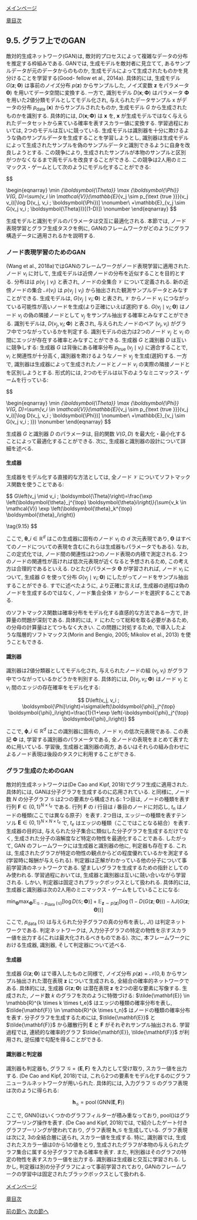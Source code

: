[メインページ](../../index.markdown)

[章目次](./chap9.md)
## 9.5. グラフ上でのGAN

敵対的生成ネットワーク(GAN)は, 敵対的プロセスによって複雑なデータの分布を推定する枠組みである. GANでは, 生成モデルを敵対者に見立てて, あるサンプルデータが元のデータからのものか, 生成モデルによって生成されたものかを見分けることを学習する(Good- fellow et al., 2014a). 具体的には, 生成モデル $G(\mathbf{z} ; \boldsymbol{\Theta})$ は事前のノイズ分布 $p(\mathbf{z})$ からサンプルした, ノイズ変数 $\mathbf{z}$ をパラメータ $\boldsymbol{\Theta})$ を用いてデータ空間に変換する. 一方で, 識別モデル $D(\mathbf{x} ; \mathbf{\Phi})$ はパラメータ $\mathbf{\Phi}$ を用いた2値分類モデルとしてモデル化され, 与えられたデータサンプル $\mathrm{x}$ がデータの分布 $p_{\text {data }}(\mathbf{x})$ からサンプルされたものか, 生成モデル $G$ から生成されたものかを識別する. 具体的には,  $D(\mathbf{x} ; \mathbf{\Phi})$ は $\mathbf{x}$ を,  $\mathbf{x}$ が生成モデルではなく与えられたデータセットから来ている確率を表すスカラー値に変換する. 学習過程においては, 2つのモデルは互いに競っている. 生成モデルは識別器を十分に欺けるような偽のサンプルデータを生成することを学習しようとし, 識別器は生成モデルによって生成されたサンプルを偽のサンプルデータと識別できるように自身を改良しようとする. この競争により, 生成されたサンプルが本物のサンプルと区別がつかなくなるまで両モデルを改良することができる. この競争は2人用のミニマックス・ゲームとして次のようにモデル化することができる:

$$

\begin{eqnarray}
    \min _{\boldsymbol{\Theta}} \max _{\boldsymbol{\Phi}} V(G, D)=\sum_{v_i \in \mathcal{V}}(\mathbb{E}_{v_j \sim p_{\text {true }}}(v_j v_i)[\log D(v_j, v_i ; \boldsymbol{\Phi})] \nonumber\\
    +\mathbb{E}_{v_j \sim G(v_j v_i ; \boldsymbol{\Theta})}[(1-D)]) \nonumber
\end{eqnarray}
$$


 

生成モデルと識別モデルのパラメータは交互に最適化される. 本節では, ノード表現学習とグラフ生成タスクを例に, GANのフレームワークがどのようにグラフ構造データに適用されるかを説明する.

### ノード表現学習のためのGAN

(Wang et al., 2018a)ではGANのフレームワークがノード表現学習に適用された. ノード $v_i$ に対して, 生成モデルは近傍ノードの分布を近似することを目的とする. 分布はは $p\left(v_j \mid v_i\right)$ と表され, ノードの全集合 $\mathcal{V}$ について定義される. 新の近傍ノードの集合 $\mathcal{N}\left(v_i\right)$ は $p\left(v_j \mid v_i\right)$ から抽出された観測サンプルデータとみなすことができる. 生成モデルは,  $G\left(v_j \mid v_i ; \boldsymbol{\Theta}\right)$ と表され,  $\mathcal{V}$ からノード $v_i$ につながっている可能性が高いノードを生成(より正確にいえば選択)する.  $G\left(v_j \mid v_i ; \boldsymbol{\Theta}\right)$ はノード $v_i$ の偽の隣接ノードとして $v_j$ をサンプル抽出する確率とみなすことができる. 識別モデルは,  $D\left(v_j, v_i ; \mathbf{\Phi}\right)$ と表され, 与えられたノードのペア $(v_j, v_i)$ がグラフ中でつながっているかを判定する. 識別モデルの出力は2つのノード $v_j$ と $v_i$ の間にエッジが存在する確率とみなすことができる. 生成器 $G$ と識別器 $D$ は互いに競争しする: 生成器 $G$ は背後にある確率分布 $p_{\text {true }}\left(v_j \mid v_i\right)$ に適合することで,  $v_i$ と関連性が十分高く, 識別器を欺けるようなノード $v_j$ を生成(選択)する. 一方で, 識別器は生成器によって生成されたノードとノード $v_i$ の実際の隣接ノードとを区別しようとする. 形式的には, 2つのモデルは以下のようなミニマックス・ゲームを行っている:

  
$$

\begin{eqnarray}
    \min _{\boldsymbol{\Theta}} \max _{\boldsymbol{\Phi}} V(G, D)=\sum_{v_i \in \mathcal{V}}(\mathbb{E}_{v_j \sim p_{\text {true }}}(v_j v_i)[\log D(v_j, v_i ; \boldsymbol{\Phi})] \nonumber\\
    +\mathbb{E}_{v_j \sim G(v_j v_i ; )}) \nonumber
\end{eqnarray}
$$



  

生成器 $G$ と識別器 $D$ のパラメータは, 目的関数 $V(G, D)$ を最大化・最小化することによって最適化することができる. 次に, 生成器と識別器の設計について詳細を述べる.

#### 生成器

生成器をモデル化する直接的な方法としては, 全ノード $\mathcal{V}$ についてソフトマックス関数を使うことである:

 $$
 G\left(v_j \mid v_i ; \boldsymbol{\Theta}\right)=\frac{\exp \left(\boldsymbol{\theta}_j^{\top} \boldsymbol{\theta}_i\right)}{\sum_{v_k \in \mathcal{V}} \exp \left(\boldsymbol{\theta}_k^{\top} \boldsymbol{\theta}_i\right)}
    
\tag{9.15} $$
 

ここで,  $\boldsymbol{\theta}\_i \in \mathbb{R}^{d}$ はこの生成器に固有のノード $v_i$ の $d$ 次元表現であり,  $\boldsymbol{\Theta}$ はすべてのノードについての表現を含む(これらは生成器もパラメータでもある). なお, この定式化では, ノード間の関連性は2つのノード表現の内積で測定される. 2つのノードの関連性が高ければ低次元表現が近くなると予想されるため, この考え方は合理的であるといえる. ひとたびパラメータ $\boldsymbol{\Theta}$ が学習されれば, ノード $v_i$ について, 生成器 $G$ を使って分布 $G\left(v_j \mid v_i ; \boldsymbol{\Theta}\right)$ にしたがってノードをサンプル抽出することができる. すでに述べたように, より正確に言えば, 生成器の過程は偽のノードを生成するのではなく, ノード集合全体 $\mathcal{V}$ からノードを選択することである.

のソフトマックス関数は確率分布をモデル化する直感的な方法である一方で, 計算量の問題が深刻である. 具体的には,  $\mathcal{V}$ にわたって総和を取る必要があるため, の分母の計算量はとてつもなく大きい. この問題に対処するため, で導入したような階層的ソフトマックス(Morin and Bengio, 2005; Mikolov et al., 2013) を使うこともできる.

#### 識別器

識別器は2値分類器としてモデル化され, 与えられたノードの組 $(v_j, v_i)$ がグラフ中でつながっているかどうかを判別する. 具体的には,  $D\left(v_j, v_i ; \mathbf{\Phi}\right)$ はノード $v_j$ と $v_i$ 間のエッジの存在確率をモデル化する:

 

$$
 D\left(v_j, v_i ; \boldsymbol{\Phi}\right)=\sigma\left(\boldsymbol{\phi}_j^{\top} \boldsymbol{\phi}_i\right)=\frac{1}{1+\exp \left(-\boldsymbol{\phi}_j^{\top} \boldsymbol{\phi}_i\right)} $$


 

ここで,  $\boldsymbol{\phi}\_i \in \mathbb{R}^{d}$ はこの識別器に固有の, ノード $v_i$ の低次元表現である. この表記 $\boldsymbol{\Phi}$ は, 学習する識別器のパラメータである, 全ノードの表現をまとめて表すために用いている. 学習後, 生成器と識別器の両方, あるいはそれらの組み合わせによるノード表現は後段のタスクに利用することができる.

### グラフ生成のためのGAN

敵対的生成ネットワークは(De Cao and Kipf, 2018)でグラフ生成に適用された. 具体的には, GANは分子グラフを生成するのに応用されている. と同様に, ノード数 $N$ の分子グラフ $\mathcal{G}$ は2つの要素から構成される: 1つ目は, ノードの種類を表す行列 $\mathbf{F} \in\{0,1\}^{N \times t_e}$ である. 行列 $\mathbf{F}$ の $i$ 行目は $i$ 番目のノードに対応し,  $t_n$ はノードの種類(ここでは異なる原子）を表す. 2つ目は, エッジーの種類を表すテンソル $\mathbf{E} \in\{0,1\}^{N \times N \times t_e}$ で,  $t_e$ はエッジの種類（ここではことなる結合）を表す. 生成器の目的は, 与えられた分子集合に類似した分子グラフを生成するだけでなく, 生成された分子の溶解度など特定の物性を最適化することである. したがって, GAN のフレームワークには生成器と識別器の他に, 判定器も存在する. これは, 生成されたグラフが特定の物性の観点からどの程度優れているかを測定する(学習時に報酬が与えられる). 判定器は正解がわかっている他の分子について事前学習済のネットワークである. 望ましいグラフを生成するための指針としてのみ使われる. 学習過程においては, 生成器と識別器は互いに競い合いながら学習される. しかい, 判定器は固定されブラックボックスとして扱われる. 具体的には, 生成器と識別器は次の2人用のミニマックス・ゲームをしていることになる:

 $$
 \min_{\boldsymbol{\Theta}} \max_{\boldsymbol{\Phi}} \mathbb{E}_{\mathcal{G} \sim p_{\text {data }}(\mathcal{G})}[\log D(\mathcal{G} ; \boldsymbol{\Phi})]+\mathbb{E}_{\mathbf{z} \sim p(\mathbf{z})}[\log (1-D(G(\mathbf{z} ; \boldsymbol{\Theta})))-\lambda J(G(\mathbf{z} ; \boldsymbol{\Theta}))]    \nonumber $$
 

ここで,  $p_{\text {data }}(\mathcal{G})$ は与えられた分子グラフの真の分布を表し,  $J()$ は判定ネットワークである. 判定ネットワークは, 入力分子グラフの特定の物性を示すスカラー値を出力する(これは最大化されるべきものである). 次に, 本フレームワークにおける生成器, 識別器, そして判定器について述べる.

#### 生成器

生成器 $G(\mathbf{z} ; \boldsymbol{\Theta})$ はで導入したものと同様で, ノイズ分布 $p(\mathbf{z})=\mathcal{N}(0, \mathbf{I})$ からサンプル抽出された潜在表現 $\mathbf{z}$ について生成される, 全結合の確率的ネットワークである. 具体的には, 生成器 $G(\mathbf{z} ; \boldsymbol{\Theta})$ は潜在表現 $\mathbf{z}$ を2つの密な要素に写像する. 生成された, ノード数 $k$ のグラフを次のように特徴づける:  $\tilde{\mathbf{E}} \in \mathbb{R}^{k \times k \times t_e}$ はエッジの種類の確率分布を表し,  $\tilde{\mathbf{F}} \in \mathbb{R}^{k \times t_n}$ はノードの種類の確率分布を表す. 分子グラフを生成するためには,  $\tilde{\mathbf{E}}$ と $\tilde{\mathbf{F}}$ から離散行列 $\mathbf{E}$ と $\mathbf{F}$ がそれぞれサンプル抽出される. 学習過程では, 連続的な確率的グラフ $\tilde{\mathbf{E}}, \tilde{\mathbf{F}}$ が利用され, 逆伝播で勾配を得ることができる.

#### 識別器と判定器

識別器も判定器も, グラフ $\mathcal{G}=\{\mathbf{E}, \mathbf{F}\}$ を入力として受け取り, スカラー値を出力する. (De Cao and Kipf, 2018)では, これら2つの要素をモデル化するのにグラフニューラルネットワークが用いられた. 具体的には, 入力グラフ $\mathcal{G}$ のグラフ表現は次のように得られる:

 $$
 \mathbf{h}_{\mathcal{G}}=\operatorname{pool}(\mathrm{GNN}(\mathbf{E}, \mathbf{F}))
    \nonumber $$
 

ここで, GNN()はいくつかのグラフフィルターが積み重なっており, pool()はグラフプーリング操作を表す. (De Cao and Kipf, 2018)では, で紹介したゲート付きグラフプーリングが使われており, グラフ表現 $\mathbf{h}\_{\mathcal{G}}$ を生成している. グラフ表現は次に2, 3の全結合層に送られ, スカラー値を生成する. 特に, 識別器では, 生成されたスカラー値は0から1の値をとり, 生成されたグラフが本物の与えられたグラフ集合に属する分子グラフである確率を表す. また, 判別器はそのグラフの特定の物性を表すスカラー値を出力する. 識別器は生成器と交互に学習される. しかし, 判定器は別の分子グラフによって事前学習されており, GANのフレームワークの学習中は固定されたブラックボックスとして扱われる.


[メインページ](../../index.markdown)

[章目次](./chap9.md)

[前の節へ](./subsection_04.md) [次の節へ](./subsection_06.md)


